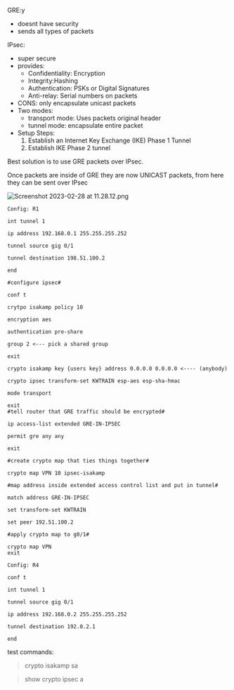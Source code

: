 GRE:y

- doesnt have security
- sends all types of packets

IPsec:

- super secure
- provides:
    - Confidentiality: Encryption
    - Integrity:Hashing
    - Authentication: PSKs or Digital Signatures
    - Anti-relay: Serial numbers on packets
- CONS: only encapsulate unicast packets
- Two modes:
    - transport mode: Uses packets original header
    - tunnel mode: encapsulate entire packet
- Setup Steps:
    1.  Establish an Internet Key Exchange (IKE) Phase 1 Tunnel
    2.  Establish IKE Phase 2 tunnel

Best solution is to use GRE packets over IPsec.

Once packets are inside of GRE they are now UNICAST packets, from here they can be sent over IPsec

![Screenshot 2023-02-28 at 11.28.12.png](../_resources/Screenshot%202023-02-28%20at%2011.28.12.png)

```cisco
Config: R1

int tunnel 1

ip address 192.168.0.1 255.255.255.252

tunnel source gig 0/1

tunnel destination 198.51.100.2

end

#configure ipsec#

conf t

crytpo isakamp policy 10

encryption aes 

authentication pre-share 

group 2 <--- pick a shared group

exit

crypto isakamp key {users key} address 0.0.0.0 0.0.0.0 <---- (anybody)

crypto ipsec transform-set KWTRAIN esp-aes esp-sha-hmac

mode transport

exit
#tell router that GRE traffic should be encrypted#

ip access-list extended GRE-IN-IPSEC

permit gre any any

exit

#create crypto map that ties things together#

crypto map VPN 10 ipsec-isakamp

#map address inside extended access control list and put in tunnel#

match address GRE-IN-IPSEC

set transform-set KWTRAIN

set peer 192.51.100.2

#apply crypto map to g0/1#

crypto map VPN
exit
```

```cisco
Config: R4

conf t

int tunnel 1

tunnel source gig 0/1

ip address 192.168.0.2 255.255.255.252

tunnel destination 192.0.2.1

end
```

test commands:

>crypto isakamp sa

>show crypto ipsec a